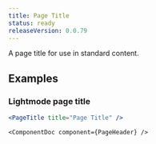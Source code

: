 ```yaml
---
title: Page Title
status: ready
releaseVersion: 0.0.79
---
```


A page title for use in standard content. 

## Examples

### Lightmode page title
```.jsx
<PageTitle title="Page Title" />
```

```!jsx
<ComponentDoc component={PageHeader} />
```
